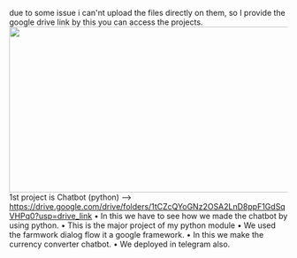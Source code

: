 due to some issue i can'nt upload the files directly on them, so I provide the google drive link by this you can access the projects.
<img src="https://verloop.io/wp-content/uploads/11-Oct-2022-1200x600.jpg" width="600" height="300" />
1st project is Chatbot (python) --> https://drive.google.com/drive/folders/1tCZcQYoGNz2OSA2LnD8ppF1GdSqVHPq0?usp=drive_link
•	In this we have to see how we made the chatbot by using python.
•	This is the major project of my python module
•	We used the farmwork dialog flow it a google framework.
•	In this we make the currency converter chatbot.
•	We deployed in telegram also.

